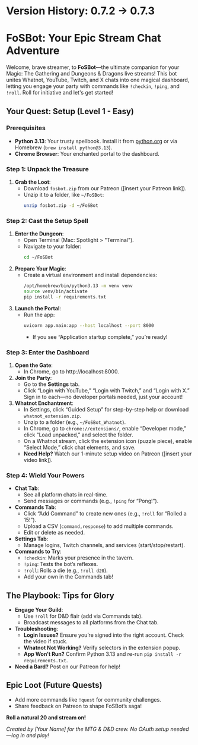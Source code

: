 # Version History: 0.7.2 -> 0.7.3
# FoSBot: Your Epic Stream Chat Adventure

Welcome, brave streamer, to **FoSBot**—the ultimate companion for your Magic: The Gathering and Dungeons & Dragons live streams! This bot unites Whatnot, YouTube, Twitch, and X chats into one magical dashboard, letting you engage your party with commands like `!checkin`, `!ping`, and `!roll`. Roll for initiative and let's get started!

## Your Quest: Setup (Level 1 - Easy)

### Prerequisites
- **Python 3.13**: Your trusty spellbook. Install it from [python.org](https://www.python.org/downloads/) or via Homebrew (`brew install python@3.13`).
- **Chrome Browser**: Your enchanted portal to the dashboard.

### Step 1: Unpack the Treasure
1. **Grab the Loot**:
   - Download `fosbot.zip` from our Patreon ([insert your Patreon link]).
   - Unzip it to a folder, like `~/FoSBot`:
     ```bash
     unzip fosbot.zip -d ~/FoSBot
     ```

### Step 2: Cast the Setup Spell
1. **Enter the Dungeon**:
   - Open Terminal (Mac: Spotlight > "Terminal").
   - Navigate to your folder:
     ```bash
     cd ~/FoSBot
     ```
2. **Prepare Your Magic**:
   - Create a virtual environment and install dependencies:
     ```bash
     /opt/homebrew/bin/python3.13 -m venv venv
     source venv/bin/activate
     pip install -r requirements.txt
     ```
3. **Launch the Portal**:
   - Run the app:
     ```bash
     uvicorn app.main:app --host localhost --port 8000
     ```
     - If you see “Application startup complete,” you’re ready!

### Step 3: Enter the Dashboard
1. **Open the Gate**:
   - In Chrome, go to http://localhost:8000.
2. **Join the Party**:
   - Go to the **Settings** tab.
   - Click “Login with YouTube,” “Login with Twitch,” and “Login with X.” Sign in to each—no developer portals needed, just your account!
3. **Whatnot Enchantment**:
   - In Settings, click “Guided Setup” for step-by-step help or download `whatnot_extension.zip`.
   - Unzip to a folder (e.g., `~/FoSBot_Whatnot`).
   - In Chrome, go to `chrome://extensions/`, enable “Developer mode,” click “Load unpacked,” and select the folder.
   - On a Whatnot stream, click the extension icon (puzzle piece), enable “Select Mode,” click chat elements, and save.
   - **Need Help?** Watch our 1-minute setup video on Patreon ([insert your video link]).

### Step 4: Wield Your Powers
- **Chat Tab**:
  - See all platform chats in real-time.
  - Send messages or commands (e.g., `!ping` for “Pong!”).
- **Commands Tab**:
  - Click “Add Command” to create new ones (e.g., `!roll` for “Rolled a 15!”).
  - Upload a CSV (`command,response`) to add multiple commands.
  - Edit or delete as needed.
- **Settings Tab**:
  - Manage logins, Twitch channels, and services (start/stop/restart).
- **Commands to Try**:
  - `!checkin`: Marks your presence in the tavern.
  - `!ping`: Tests the bot’s reflexes.
  - `!roll`: Rolls a die (e.g., `!roll d20`).
  - Add your own in the Commands tab!

## The Playbook: Tips for Glory
- **Engage Your Guild**:
  - Use `!roll` for D&D flair (add via Commands tab).
  - Broadcast messages to all platforms from the Chat tab.
- **Troubleshooting**:
  - **Login Issues?** Ensure you’re signed into the right account. Check the video if stuck.
  - **Whatnot Not Working?** Verify selectors in the extension popup.
  - **App Won’t Run?** Confirm Python 3.13 and re-run `pip install -r requirements.txt`.
- **Need a Bard?** Post on our Patreon for help!

## Epic Loot (Future Quests)
- Add more commands like `!quest` for community challenges.
- Share feedback on Patreon to shape FoSBot’s saga!

**Roll a natural 20 and stream on!**

*Created by [Your Name] for the MTG & D&D crew. No OAuth setup needed—log in and play!*
